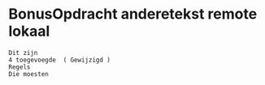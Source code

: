 # BonusOpdracht anderetekst remote lokaal
```
Dit zijn
4 toegevoegde  ( Gewijzigd )
Regels
Die moesten
```
